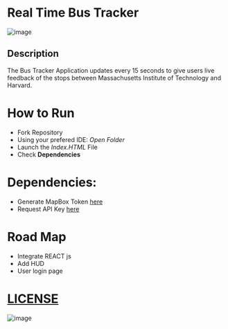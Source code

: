 # Real Time Bus Tracker

![image](https://user-images.githubusercontent.com/92131037/170167913-b87d7b5a-81b9-4d0a-8db5-91f51e7813eb.png)


## Description 

The Bus Tracker Application updates every 15 seconds to give users live feedback of the stops between Massachusetts Institute of Technology and Harvard.

# How to Run
- Fork Repository
- Using your prefered IDE: *Open Folder*
- Launch the *Index.HTML* File
- Check **Dependencies** 

# Dependencies:
- Generate MapBox Token [here](https://docs.mapbox.com/help/getting-started/access-tokens/)
- Request API Key [here](https://www.mbta.com/developers/v3-api)

# Road Map 
- Integrate REACT js
- Add HUD
- User login page

# [LICENSE](https://github.com/abdulfadel/real-time-bus-tracker-master/blob/master/LICENSE)
![image](https://user-images.githubusercontent.com/92131037/170177019-1b6ef05f-ae92-4c0c-b948-b04cb8c7f6ea.png)

